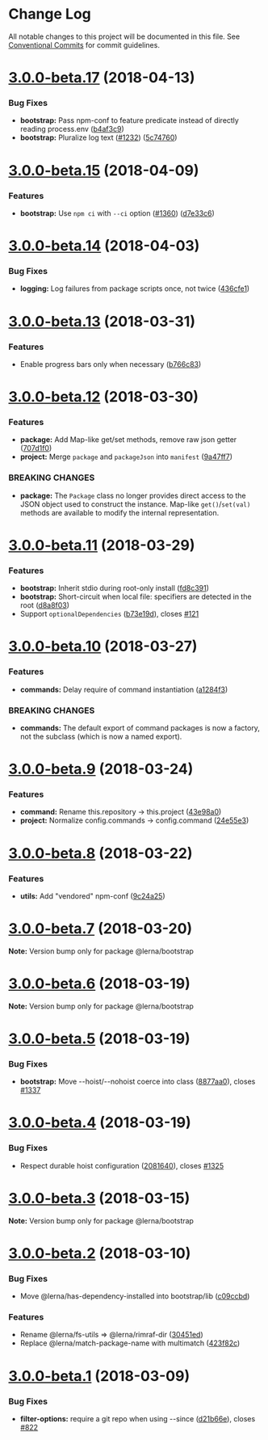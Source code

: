 # Change Log

All notable changes to this project will be documented in this file.
See [Conventional Commits](https://conventionalcommits.org) for commit guidelines.

<a name="3.0.0-beta.17"></a>
# [3.0.0-beta.17](https://github.com/lerna/lerna/compare/v3.0.0-beta.16...v3.0.0-beta.17) (2018-04-13)


### Bug Fixes

* **bootstrap:** Pass npm-conf to feature predicate instead of directly reading process.env ([b4af3c9](https://github.com/lerna/lerna/commit/b4af3c9))
* **bootstrap:** Pluralize log text ([#1232](https://github.com/lerna/lerna/issues/1232)) ([5c74760](https://github.com/lerna/lerna/commit/5c74760))





<a name="3.0.0-beta.15"></a>
# [3.0.0-beta.15](https://github.com/lerna/lerna/compare/v3.0.0-beta.14...v3.0.0-beta.15) (2018-04-09)


### Features

* **bootstrap:** Use `npm ci` with `--ci` option ([#1360](https://github.com/lerna/lerna/issues/1360)) ([d7e33c6](https://github.com/lerna/lerna/commit/d7e33c6))





<a name="3.0.0-beta.14"></a>
# [3.0.0-beta.14](https://github.com/lerna/lerna/compare/v3.0.0-beta.13...v3.0.0-beta.14) (2018-04-03)


### Bug Fixes

* **logging:** Log failures from package scripts once, not twice ([436cfe1](https://github.com/lerna/lerna/commit/436cfe1))





<a name="3.0.0-beta.13"></a>
# [3.0.0-beta.13](https://github.com/lerna/lerna/compare/v3.0.0-beta.12...v3.0.0-beta.13) (2018-03-31)


### Features

* Enable progress bars only when necessary ([b766c83](https://github.com/lerna/lerna/commit/b766c83))





<a name="3.0.0-beta.12"></a>
# [3.0.0-beta.12](https://github.com/lerna/lerna/compare/v3.0.0-beta.11...v3.0.0-beta.12) (2018-03-30)


### Features

* **package:** Add Map-like get/set methods, remove raw json getter ([707d1f0](https://github.com/lerna/lerna/commit/707d1f0))
* **project:** Merge `package` and `packageJson` into `manifest` ([9a47ff7](https://github.com/lerna/lerna/commit/9a47ff7))


### BREAKING CHANGES

* **package:** The `Package` class no longer provides direct access to the JSON object
used to construct the instance. Map-like `get()`/`set(val)` methods are
available to modify the internal representation.





<a name="3.0.0-beta.11"></a>
# [3.0.0-beta.11](https://github.com/lerna/lerna/compare/v3.0.0-beta.10...v3.0.0-beta.11) (2018-03-29)


### Features

* **bootstrap:** Inherit stdio during root-only install ([fd8c391](https://github.com/lerna/lerna/commit/fd8c391))
* **bootstrap:** Short-circuit when local file: specifiers are detected in the root ([d8a8f03](https://github.com/lerna/lerna/commit/d8a8f03))
* Support `optionalDependencies` ([b73e19d](https://github.com/lerna/lerna/commit/b73e19d)), closes [#121](https://github.com/lerna/lerna/issues/121)





<a name="3.0.0-beta.10"></a>
# [3.0.0-beta.10](https://github.com/lerna/lerna/compare/v3.0.0-beta.9...v3.0.0-beta.10) (2018-03-27)


### Features

* **commands:** Delay require of command instantiation ([a1284f3](https://github.com/lerna/lerna/commit/a1284f3))


### BREAKING CHANGES

* **commands:** The default export of command packages is now a factory, not the subclass (which is now a named export).





<a name="3.0.0-beta.9"></a>
# [3.0.0-beta.9](https://github.com/lerna/lerna/compare/v3.0.0-beta.8...v3.0.0-beta.9) (2018-03-24)


### Features

* **command:** Rename this.repository -> this.project ([43e98a0](https://github.com/lerna/lerna/commit/43e98a0))
* **project:** Normalize config.commands -> config.command ([24e55e3](https://github.com/lerna/lerna/commit/24e55e3))





<a name="3.0.0-beta.8"></a>
# [3.0.0-beta.8](https://github.com/lerna/lerna/compare/v3.0.0-beta.7...v3.0.0-beta.8) (2018-03-22)


### Features

* **utils:** Add "vendored" npm-conf ([9c24a25](https://github.com/lerna/lerna/commit/9c24a25))





<a name="3.0.0-beta.7"></a>
# [3.0.0-beta.7](https://github.com/lerna/lerna/compare/v3.0.0-beta.6...v3.0.0-beta.7) (2018-03-20)

**Note:** Version bump only for package @lerna/bootstrap





<a name="3.0.0-beta.6"></a>
# [3.0.0-beta.6](https://github.com/lerna/lerna/compare/v3.0.0-beta.5...v3.0.0-beta.6) (2018-03-19)

**Note:** Version bump only for package @lerna/bootstrap





<a name="3.0.0-beta.5"></a>
# [3.0.0-beta.5](https://github.com/lerna/lerna/compare/v3.0.0-beta.4...v3.0.0-beta.5) (2018-03-19)


### Bug Fixes

* **bootstrap:** Move --hoist/--nohoist coerce into class ([8877aa0](https://github.com/lerna/lerna/commit/8877aa0)), closes [#1337](https://github.com/lerna/lerna/issues/1337)





<a name="3.0.0-beta.4"></a>
# [3.0.0-beta.4](https://github.com/lerna/lerna/compare/v3.0.0-beta.3...v3.0.0-beta.4) (2018-03-19)


### Bug Fixes

* Respect durable hoist configuration ([2081640](https://github.com/lerna/lerna/commit/2081640)), closes [#1325](https://github.com/lerna/lerna/issues/1325)





<a name="3.0.0-beta.3"></a>
# [3.0.0-beta.3](https://github.com/lerna/lerna/compare/v3.0.0-beta.2...v3.0.0-beta.3) (2018-03-15)

**Note:** Version bump only for package @lerna/bootstrap





<a name="3.0.0-beta.2"></a>
# [3.0.0-beta.2](https://github.com/lerna/lerna/compare/v3.0.0-beta.1...v3.0.0-beta.2) (2018-03-10)


### Bug Fixes

* Move @lerna/has-dependency-installed into bootstrap/lib ([c09ccbd](https://github.com/lerna/lerna/commit/c09ccbd))


### Features

* Rename @lerna/fs-utils => @lerna/rimraf-dir ([30451ed](https://github.com/lerna/lerna/commit/30451ed))
* Replace @lerna/match-package-name with multimatch ([423f82c](https://github.com/lerna/lerna/commit/423f82c))





<a name="3.0.0-beta.1"></a>
# [3.0.0-beta.1](https://github.com/lerna/lerna/compare/v3.0.0-beta.0...v3.0.0-beta.1) (2018-03-09)


### Bug Fixes

* **filter-options:** require a git repo when using --since ([d21b66e](https://github.com/lerna/lerna/commit/d21b66e)), closes [#822](https://github.com/lerna/lerna/issues/822)
